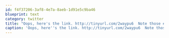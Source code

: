 ```yaml
---
id: f4f37206-3af8-4e7a-8aeb-1d91e5c9ba46
blueprint: text
category: twitter
title: "Oops, here's the link. http://tinyurl.com/2waypu6  Note those #s were for new subscribers, not total marketshare"
caption: 'Oops, here''s the link. http://tinyurl.com/2waypu6  Note those <span class="hashtag hashtag_local">#<a href="http://tweettemp.darylchymko.ca/?tag=s">s</a> were for new subscribers, not total marketshare'
---
```

